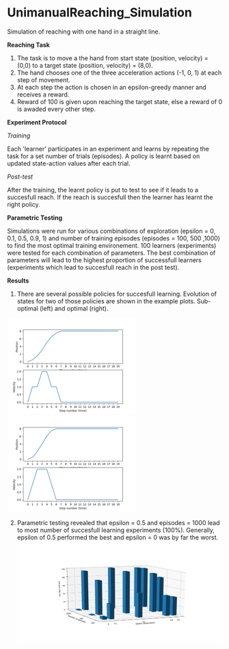 # UnimanualReaching_Simulation
Simulation of reaching with one hand in a straight line.

**Reaching Task**
1. The task is to move a the hand from start state (position, velocity) = (0,0) to a target state (position, velocity) = (8,0).
2. The hand chooses one of the three acceleration actions  (-1, 0, 1) at each step of movement.
3. At each step the action is chosen in an epsilon-greedy manner and receives a reward.
4. Reward of 100 is given upon reaching the target state, else a reward of 0  is awaded every other step.


**Experiment Protocol**

_Training_

Each 'learner' participates in an experiment and learns by repeating the task for a set number of trials (episodes). A policy is learnt based on updated state-action values after each trial.

_Post-test_

After the training, the learnt policy is put to test to see if it leads to a succesfull reach. If the reach is succesfull then the learner has learnt the right policy. 

**Parametric Testing**

Simulations were run for various combinations of exploration (epsilon = 0, 0.1, 0.5, 0.9, 1) and number of training episodes (episodes = 100, 500 ,1000) to find the most optimal training environement. 
100 learners (experiments) were tested for each combination of parameters.
The best combination of parameters will lead to the highest proportion of successfull learners (experiments which lead to succesfull reach in the post test). 

**Results**

1. There are several possible policies for succesfull learning. Evolution of states for two of those policies are shown in the example plots. Sub-optimal (left) and optimal (right).

<p float="left">
  <img src="https://github.com/Rakshith6/UnimanualReaching_Simulation/blob/master/Version%201/StateEvolution_Episode1000Epsilon0.5_Example1.png" width="300" />
  <img src="https://github.com/Rakshith6/UnimanualReaching_Simulation/blob/master/Version%201/StateEvolution_Episode1000Epsilon0.5_Example2.png" width="300" /> 
</p>

2. Parametric testing revealed that epsilon = 0.5 and episodes = 1000 lead to most number of succesfull learning experiments (100%). Generally, epsilon of 0.5 performed the best and epsilon = 0 was by far the worst.
![](https://github.com/Rakshith6/UnimanualReaching_Simulation/blob/master/Version%201/EpsilonEpisode_ParamtericResults.png)
